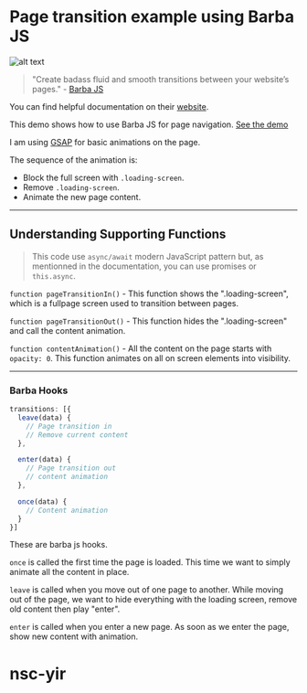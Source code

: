 # Page transition example using Barba JS

![alt text](http://karanmhatre.com/img/barba-page-transition.gif "Example")

> "Create badass fluid and smooth transitions between your website’s pages." - [Barba JS](https://barba.js.org)

You can find helpful documentation on their [website](https://barba.js.org/docs/getstarted/intro/).

This demo shows how to use Barba JS for page navigation.
[See the demo](http://karanmhatre.com/barba-page-transition-example/index.html)

I am using [GSAP](https://greensock.com/gsap/) for basic animations on the page.

The sequence of the animation is:

- Block the full screen with `.loading-screen`.
- Remove `.loading-screen`.
- Animate the new page content.

---

## Understanding Supporting Functions

> This code use `async/await` modern JavaScript pattern but, as mentionned in the documentation, you can use promises or `this.async`.

`function pageTransitionIn()` - This function shows the ".loading-screen", which is a fullpage screen used to transition between pages.

`function pageTransitionOut()` - This function hides the ".loading-screen" and call the content animation.

`function contentAnimation()` - All the content on the page starts with `opacity: 0`. This function animates on all on screen elements into visibility.

---

### Barba Hooks

```javascript
transitions: [{
  leave(data) {
    // Page transition in
    // Remove current content
  },

  enter(data) {
    // Page transition out
    // content animation
  },

  once(data) {
    // Content animation
  }
}]

```

These are barba js hooks.

`once` is called the first time the page is loaded. This time we want to simply animate all the content in place.

`leave` is called when you move out of one page to another. While moving out of the page, we want to hide everything with the loading screen, remove old content then play "enter".

`enter` is called when you enter a new page. As soon as we enter the page, show new content with animation.
# nsc-yir
